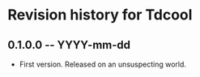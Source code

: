 # Revision history for Tdcool

## 0.1.0.0 -- YYYY-mm-dd

* First version. Released on an unsuspecting world.

